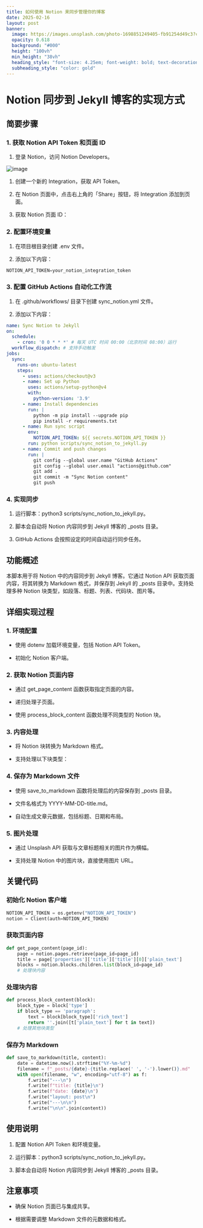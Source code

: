 ```yaml
---
title: 如何使用 Notion 来同步管理你的博客
date: 2025-02-16
layout: post
banner:
  image: https://images.unsplash.com/photo-1698851249405-fb91254d49c3?crop=entropy&cs=tinysrgb&fit=max&fm=jpg&ixid=M3w2OTIwMzJ8MHwxfHJhbmRvbXx8fHx8fHx8fDE3Mzk3MzcxNTB8&ixlib=rb-4.0.3&q=80&w=1080
  opacity: 0.618
  background: "#000"
  height: "100vh"
  min_height: "38vh"
  heading_style: "font-size: 4.25em; font-weight: bold; text-decoration: underline"
  subheading_style: "color: gold"
---
```


# Notion 同步到 Jekyll 博客的实现方式

## 简要步骤

### 1. 获取 Notion API Token 和页面 ID

1. 登录 Notion，访问 Notion Developers。

![image](https://prod-files-secure.s3.us-west-2.amazonaws.com/a7a0cc5a-89b9-4cda-8686-1fba0ca52f40/d19c1afe-dea5-4312-9333-786b0ba83054/image.png?X-Amz-Algorithm=AWS4-HMAC-SHA256&X-Amz-Content-Sha256=UNSIGNED-PAYLOAD&X-Amz-Credential=ASIAZI2LB4663UWGSGIB%2F20250216%2Fus-west-2%2Fs3%2Faws4_request&X-Amz-Date=20250216T201910Z&X-Amz-Expires=3600&X-Amz-Security-Token=IQoJb3JpZ2luX2VjEDwaCXVzLXdlc3QtMiJHMEUCIQCO7wh%2Bmj9yPnryW7yfuLnzo7I25aKQr0N8YSfa88Cp5wIgZodcBZ1BfGunRFD5hR%2BU7yRSasBmRZI4Phs29pWh4BEq%2FwMIZRAAGgw2Mzc0MjMxODM4MDUiDArPbsgxdFf8JzOtRSrcA1ctF0vRXQt2w9cBO9jVI55cJYJkkmL7a2aDthSPRA1t%2Bn3O%2FpFjZF6q0wKKFCPo5pDf8wamO8sQCUfBRFy52FMAG8O9Sc8t3XhZytxqHMWrPOs80MRcKiH%2BPnwvAychkCYBOujRcifvAopVzuAU8%2Fsm6BOro%2Bjw40E5D7t2mMLBumPaRTUCFdkP%2B4Tx2XSIOLjd2DoyznA5tiVoOooWU2jkam3nXlZS5eT%2BtcFwQStWtOqvBb7PssDvxvDIe%2B809prjZPgtw5j44gApamXej8sgn7fNscDZGKi%2FVgF6y681iCwSUzcB8vW%2Bk0nWB%2BwAqZe3QTWrrbVHBfqcjAYW5UIV9PwGpOu2XuGJX%2FZJR9NkW7b6CWwWCf6IHFM4z5KTIdXwXRZWeOLLN9M7Dfw7gdwvup02U%2F2GJjWkYyGbtEjx0Y4QBxDRxH4EIORn7jTBj1YnI%2BfYxcaad4ZBBwbPgkuxjKccxyWmF%2FkKJcIyrXDC9B0dnXO9duNAxmZB2imiQPo6DoS8S0Nbx7adD%2BSDdHGGYv%2FmiUe%2B13Y6c9zTkLkdDzj9dX6e2L6ZZ2TUGRKlSZHwmvJofutj3ck0R%2FPA%2FmVqi1HilYZKN7AAdMWWs3460CNxNBnatTUdWxVlMNaHyb0GOqUBdYxomDtF8eEsryHRfqj%2BDQGmfQMnLSrhGk6JsYCaIeEDlQiOlmduW8TBJmysYECawUKmOA6Eg4HU1lXfj%2BKrs3%2FZMqi%2FswIRBbqA9ae1uJOcVLt4BuDmmDsEkFLud4kkfx6CuUChFXorAPgte44ZyVzp2hjt3KeNfHLRqPkPhDyME83dT7yxzowHMfT5Y1ttgc2UCNH8C48WKTypD0Zlc%2FniLx4P&X-Amz-Signature=dfa252c426363aafbfc38eca33b8e22d650e2ef505f61bac4822d900b3aa9397&X-Amz-SignedHeaders=host&x-id=GetObject)

1. 创建一个新的 Integration，获取 API Token。

1. 在 Notion 页面中，点击右上角的「Share」按钮，将 Integration 添加到页面。

1. 获取 Notion 页面 ID：


### 2. 配置环境变量

1. 在项目根目录创建 .env 文件。

1. 添加以下内容：

```javascript
NOTION_API_TOKEN=your_notion_integration_token
```

### 3. 配置 GitHub Actions 自动化工作流

1. 在 .github/workflows/ 目录下创建 sync_notion.yml 文件。

1. 添加以下内容：

```yaml
name: Sync Notion to Jekyll
on:
  schedule:
    - cron: '0 0 * * *' # 每天 UTC 时间 00:00（北京时间 08:00）运行
  workflow_dispatch: # 支持手动触发
jobs:
  sync:
    runs-on: ubuntu-latest
    steps:
      - uses: actions/checkout@v3
      - name: Set up Python
        uses: actions/setup-python@v4
        with:
          python-version: '3.9'
      - name: Install dependencies
        run: |
          python -m pip install --upgrade pip
          pip install -r requirements.txt
      - name: Run sync script
        env:
          NOTION_API_TOKEN: ${{ secrets.NOTION_API_TOKEN }}
        run: python scripts/sync_notion_to_jekyll.py
      - name: Commit and push changes
        run: |
          git config --global user.name "GitHub Actions"
          git config --global user.email "actions@github.com"
          git add .
          git commit -m "Sync Notion content"
          git push
```

### 4. 实现同步

1. 运行脚本：python3 scripts/sync_notion_to_jekyll.py。

1. 脚本会自动将 Notion 内容同步到 Jekyll 博客的 _posts 目录。

1. GitHub Actions 会按照设定的时间自动运行同步任务。

## 功能概述

本脚本用于将 Notion 中的内容同步到 Jekyll 博客。它通过 Notion API 获取页面内容，将其转换为 Markdown 格式，并保存到 Jekyll 的 _posts 目录中。支持处理多种 Notion 块类型，如段落、标题、列表、代码块、图片等。

## 详细实现过程

### 1. 环境配置

- 使用 dotenv 加载环境变量，包括 Notion API Token。

- 初始化 Notion 客户端。

### 2. 获取 Notion 页面内容

- 通过 get_page_content 函数获取指定页面的内容。

- 递归处理子页面。

- 使用 process_block_content 函数处理不同类型的 Notion 块。

### 3. 内容处理

- 将 Notion 块转换为 Markdown 格式。

- 支持处理以下块类型：


### 4. 保存为 Markdown 文件

- 使用 save_to_markdown 函数将处理后的内容保存到 _posts 目录。

- 文件名格式为 YYYY-MM-DD-title.md。

- 自动生成文章元数据，包括标题、日期和布局。

### 5. 图片处理

- 通过 Unsplash API 获取与文章标题相关的图片作为横幅。

- 支持处理 Notion 中的图片块，直接使用图片 URL。

## 关键代码

### 初始化 Notion 客户端

```python
NOTION_API_TOKEN = os.getenv("NOTION_API_TOKEN")
notion = Client(auth=NOTION_API_TOKEN)
```

### 获取页面内容

```python
def get_page_content(page_id):
    page = notion.pages.retrieve(page_id=page_id)
    title = page['properties']['title']['title'][0]['plain_text']
    blocks = notion.blocks.children.list(block_id=page_id)
    # 处理块内容
```

### 处理块内容

```python
def process_block_content(block):
    block_type = block['type']
    if block_type == 'paragraph':
        text = block[block_type]['rich_text']
        return ''.join([t['plain_text'] for t in text])
    # 处理其他块类型
```

### 保存为 Markdown

```python
def save_to_markdown(title, content):
    date = datetime.now().strftime("%Y-%m-%d")
    filename = f"_posts/{date}-{title.replace(' ', '-').lower()}.md"
    with open(filename, "w", encoding="utf-8") as f:
        f.write("---\n")
        f.write(f"title: {title}\n")
        f.write(f"date: {date}\n")
        f.write("layout: post\n")
        f.write("---\n\n")
        f.write("\n\n".join(content))
```

## 使用说明

1. 配置 Notion API Token 和环境变量。

1. 运行脚本：python3 scripts/sync_notion_to_jekyll.py。

1. 脚本会自动将 Notion 内容同步到 Jekyll 博客的 _posts 目录。

## 注意事项

- 确保 Notion 页面已与集成共享。

- 根据需要调整 Markdown 文件的元数据和格式。